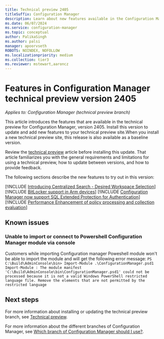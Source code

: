 ```yaml
---
title: Technical preview 2405
titleSuffix: Configuration Manager
description: Learn about new features available in the Configuration Manager technical preview branch version 2405.
ms.date: 06/07/2024
ms.service: configuration-manager
ms.topic: conceptual
author: PalikaSingh
ms.author: palsi
manager: apoorvseth
ROBOTS: NOINDEX, NOFOLLOW
ms.localizationpriority: medium
ms.collection: tier3
ms.reviewer: mstewart,aaroncz 
---
```

# Features in Configuration Manager technical preview version 2405

*Applies to: Configuration Manager (technical preview branch)*

This article introduces the features that are available in the technical preview for Configuration Manager, version 2405. Install this version to update and add new features to your technical preview site.When you install a new technical preview site, this release is also available as a baseline version.

Review the [technical preview](../technical-preview.md) article before installing this update. That article familiarizes you with the general requirements and limitations for using a technical preview, how to update between versions, and how to provide feedback.

The following sections describe the new features to try out in this version:

[!INCLUDE [Introducing Centralized Search  - Desired Workspace Selection](includes/2405/27927529.md)]
[!INCLUDE [BitLocker support in Arm devices](includes/2405/27825049.md)]
[!INCLUDE [Configuration Manager now support SQL Extended Protection for Authentication](includes/2405/28106757.md)]
[!INCLUDE [Performance Enhancement of policy processing and collection evaluation](includes/2405/27679763.md)]

## Known issues

### Unable to import or connect to Powershell Configuration Manager module via console

Customers while importing Configuration manager Poweshell module won't be able to import the module and will get the following error message:
`PS C:\Build\AdminConsole\bin> Import-Module .\ConfigurationManager.psd1
Import-Module : The module manifest 'C:\Build\AdminConsole\bin\ConfigurationManager.psd1' could not be
processed because it is not a valid Windows PowerShell restricted language file. Remove the elements that are not permitted by the
restricted language`


## Next steps

For more information about installing or updating the technical preview branch, see [Technical preview](../technical-preview.md).

For more information about the different branches of Configuration Manager, see [Which branch of Configuration Manager should I use?](../../understand/which-branch-should-i-use.md).


